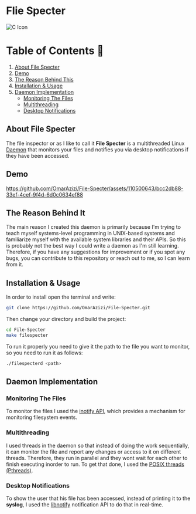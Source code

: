 # Flie Specter
![C Icon](https://img.shields.io/badge/language-C-blue?style=for-the-badge&logo=c)

# Table of Contents 🚨
1. [About File Specter](#about-file-specter)
2. [Demo](#demo)
3. [The Reason Behind This](#the-reason-behind-It)
4. [Installation & Usage](#installation--usage)
5. [Daemon Implementation](#daemon-implementation)
    - [Monitoring The Files](#monitoring-the-files)
    - [Multithreading](#multithreading)
    - [Desktop Notifications](#desktop-notifications)

## About File Specter
The file inspector or as I like to call it **File Specter** is a multithreaded Linux [Daemon](https://en.wikipedia.org/wiki/Daemon_(computing)) that monitors your files and notifies you via desktop notifications if they have been accessed.

## Demo



https://github.com/OmarAzizi/File-Specter/assets/110500643/bcc2db88-33ef-4cef-9f4d-6d0c0634ef88




## The Reason Behind It
The main reason I created this daemon is primarily because I'm trying to teach myself systems-level programming in UNIX-based systems and familiarize myself with the available system libraries and their APIs. So this is probably not the best way I could write a daemon as I'm still learning. Therefore, if you have any suggestions for improvement or if you spot any bugs, you can contribute to this repository or reach out to me, so I can learn from it.

## Installation & Usage
In order to install open the terminal and write:
```bash
git clone https://github.com/OmarAzizi/File-Specter.git
```
Then change your directory and build the project:
```bash
cd File-Specter
make filespecter
```
To run it properly you need to give it the path to the file you want to monitor, so you need to run it as follows:
```bash
./filespecterd <path>
```

## Daemon Implementation
### Monitoring The Files
To monitor the files I used the [inotify API](https://man7.org/linux/man-pages/man7/inotify.7.html), which provides a mechanism for monitoring filesystem events.

### Multithreading
I used threads in the daemon so that instead of doing the work sequentially, it can monitor the file and report any changes or access to it on different threads. Therefore, they run in parallel and they wont wait for each other to finish executing inorder to run. To get that done, I used the [POSIX threads (Pthreads)](https://man7.org/linux/man-pages/man7/pthreads.7.html).

### Desktop Notifications
To show the user that his file has been accessed, instead of printing it to the **syslog**, I used the [libnotify](https://developer-old.gnome.org/libnotify/unstable/ch01.html) notification API to do that in real-time.
